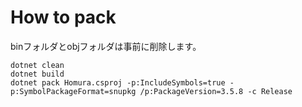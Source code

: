 
# How to pack

binフォルダとobjフォルダは事前に削除します。

```
dotnet clean
dotnet build
dotnet pack Homura.csproj -p:IncludeSymbols=true -p:SymbolPackageFormat=snupkg /p:PackageVersion=3.5.8 -c Release
```